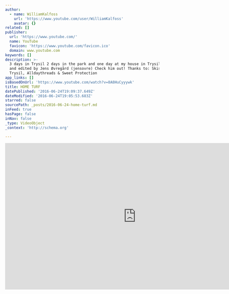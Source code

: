 ```yaml
---
author:
  - name: WilliamKalfoss
    url: 'https://www.youtube.com/user/WilliamKalfoss'
    avatar: {}
related: []
publisher:
  url: 'https://www.youtube.com/'
  name: YouTube
  favicon: 'https://www.youtube.com/favicon.ico'
  domain: www.youtube.com
keywords: []
description: >-
  3 days in Trysil 2 days in the park and one day at my house in Trysil Filmed
  and edited by Jens Øvregård (jensovre) Check him out! Thanks to: Skistar
  Trysil, Alldaythreads & Sweet Protection
app_links: []
isBasedOnUrl: 'https://www.youtube.com/watch?v=8A8HuCyyywk'
title: HOME TURF
datePublished: '2016-06-24T19:09:37.649Z'
dateModified: '2016-06-24T19:05:53.683Z'
starred: false
sourcePath: _posts/2016-06-24-home-turf.md
inFeed: true
hasPage: false
inNav: false
_type: VideoObject
_context: 'http://schema.org'

---
```

<iframe src="https://cdn.embedly.com/widgets/media.html?src=https%3A%2F%2Fwww.youtube.com%2Fembed%2F8A8HuCyyywk%3Ffeature%3Doembed&amp;url=http%3A%2F%2Fwww.youtube.com%2Fwatch%3Fv%3D8A8HuCyyywk&amp;image=https%3A%2F%2Fi.ytimg.com%2Fvi%2F8A8HuCyyywk%2Fhqdefault.jpg&amp;key=b7d04c9b404c499eba89ee7072e1c4f7&amp;type=text%2Fhtml&amp;schema=youtube" width="854" height="480" scrolling="no" frameborder="0" allowfullscreen="" style=""></iframe>